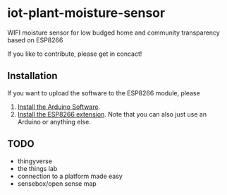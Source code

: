 # iot-plant-moisture-sensor

WIFI moisture sensor for low budged home and community transparency based on ESP8266

If you like to contribute, please get in concact!

Installation
------------

If you want to upload the software to the ESP8266 module, 
please

1. [Install the Arduino Software][install-arduino].
2. [Install the ESP8266 extension][install-esp8266].
   Note that you can also just use an Arduino or anything else.

TODO
----

- thingyverse
- the things lab
- connection to a platform made easy
- sensebox/open sense map

[install-arduino]: https://www.arduino.cc/en/main/software
[install-esp8266]: https://github.com/esp8266/Arduino#installing-with-boards-manager
